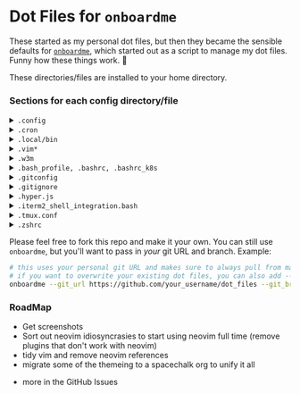 # Dot Files for `onboardme`

These started as my personal dot files, but then they became the sensible defaults for
[`onboardme`](https://github.com/jessebot/onboardme), which started out as a script
to manage my dot files. Funny how these things work. :shrug:

These directories/files are installed to your home directory.

### Sections for each config directory/file

<details>
  <summary><code>.config</code></summary>

  <blockquote>

  <details>
    <summary><code>asciinema</code></summary>

  <blockquote>

  File: [`~/.config/asciinema/config`](.config/asciinema/config)

  Config file for [`asciinema`][asciinema], a lightweight, purely text-based
  approach to terminal recording. Currently it just sets the shell command to
  be `/bin/bash --login`, which loads your bash variables. This could be changed
  to a different shell and their equivilent.

  </blockquote>

  </details>

  <details>
    <summary><code>bat</code></summary>

  <blockquote>

  File: [`~/.config/bat/config`](.config/bat/config)

  Config file for `bat`[bat], a `cat` replacement with sytax highlighting and
  git support. Currently the config file:
  - sets a default theme
  - enable italic text
  - maps Chart.lock files to YAML syntax (this is for the helm charts for k8s)

  The goal is to have a spacechalk-like theme soon :)

  </blockquote>

  </details>

  <details>
    <summary><code>gh</code></summary>

  <blockquote>

  File: [`~/.config/gh/config.yml`](.config/gh/config.yml)

  Config file for [`gh`][github-cli], the GitHub CLI. There's not a ton in there,
  but it uses [rich-cli] as a prettier pager, and firefox as a browser,
  and setting [vim] as an editor. The rest is stock, and subject to change.

  </blockquote>

  </details>

  <details>
    <summary><code>glab-cli</code></summary>

  <blockquote>

  File: [`~/.config/glab-cli/config.yml`](.config/glab-cli/config.yml)

  Config file for [`glab`](https://glab-cli.io/), an open source GitLab CLI tool.
  There's not a ton in there, but it uses a dark theme, firefox as a browser,
  and [vim] as an editor. The rest is stock, and subject to change.

  </blockquote>

  </details>

  <details>
    <summary><code>iterm2</code></summary>

  <blockquote>

  Symlinked File:  [`~/Library/Application\ Support/iTerm2/DynamicProfiles/Profiles.json`](Library/Application\ Support/iTerm2/DynamicProfiles/Profiles.json)

  [iterm2] default profile with spacechalk colorscheme,
  and then a minimal profile with basically nothing special and a plain `.bash_profile`.

  </blockquote>

  </details>

  <details>
    <summary><code>karabiner</code></summary>

  <blockquote>

  File: [`~/.config/karabiner/karabiner.json`](.config/karabiner/karabiner.json)

  Config file for [karabiner](https://karabiner-elements.pqrs.org/),
  which is used to map capslock to control on macOS and other key remapping that
  can be really useful.

  </blockquote>

  </details>

  <details>
    <summary><code>kitty</code></summary>

  <blockquote>

  Files:
  - [`~/.config/kitty/kitty.conf`](.config/kitty/kitty.conf)
  - [`~/.config/kitty/kitty-dark.png`](.config/kitty/kitty-dark.png)

  Config files related to [kitty], a terminal emulator. Cute open source
  kitty icon image by [DinkDonk], as well as a basic `kitty.conf` to
  use some [nerdfonts], and set up look and feel on macOS.

  </blockquote>

  </details>

  <details>
    <summary><code>lsd</code></summary>

  <blockquote>

  File: [`~/.config/lsd/config.yaml`](.config/lsd/config.yaml)

  Config file for [`lsd`][lsd], an [`ls`][ls] alternative with icons and
  pretty colors. There's an intension to write and release a
  [spacechalk] theme for lsd eventually.

  </blockquote>

  </details>

  <details>
    <summary><code>lsimg</code></summary>

  <blockquote>

  File: [`~/.config/lsimg/config.yaml`](.config/lsimg/config.yaml)

  This is a local project that I'm working on to rewrite a bash script in python,
  to do basic checking of images in the terminal. I might remove it though,
  because after discovering [ranger], it might not be really needed :shrug:

  </blockquote>

  </details>

  <details>
    <summary><code>neofetch</code></summary>

  <blockquote>

  File: [`~/.config/neofetch/config.conf`](.config/neofetch/config.conf)

  Config file for [neofetch], a command-line system information tool
  written in bash 3.2+. The intension is to pair down information to only
  what's needed, and maybe have a cute image :)

  </blockquote>

  </details>

  <details>
    <summary><code>neomutt</code></summary>

  <blockquote>

  Files:
  - [`~/.config/neomutt/mailcap`](.config/neomutt/mailcap)
  - [`~/.config/neomutt/neomuttrc`](.config/neomutt/neomuttrc)
  - [`~/.config/neomutt/themes/spacechalk/neomutt_spacechalk_colors.muttrc`](.config/neomutt/themes/spacechalk/neomutt_spacechalk_colors.muttrc)
  - [`~/.config/neomutt/themes/spacechalk/powerline.neomuttrc`](.config/neomutt/themes/spacechalk/powerline.neomuttrc)

  Config files for [NeoMutt], a terminal based email client. Config includes:
  - sets spacechalk theme, based on the [neonwolf colorscheme] and [neomutt powerline]
  - sets character set to be utf-8 (emojis 🧑‍💻)
  - sets basic IMAP and SMTP settings
  - sets tls by default
  - sets header_cache and message_cachedir to be `~/.cache/mutt` (must be a directory, NOT a file)
  - sets navigation keys similar to vim
  - set a key binding for `V` to be opening html attachments
  - removes the prompt of hitting enter after viewing an attachment

  You'll still need to create `~/.config/neomutt/keys` with the following info:

  ```ini
  set my_user=you@youremail.com
  set my_name="Your Name"

  # if you're using protonmail this is the password from protonmail-bridge,
  # after you login, not your actual email password
  set my_pass="areallycoolpasswordfordogs"
  ```

  Config file for [NeoMutt's MIME Support], which is how [NeoMutt], a [TUI]
  email client, handles attachments e.g. html in an email body, PDFs, images...

  We currently open these applications for these file types:

  | file type | application   |
  |:---------:|---------------|
  |    html   | [w3m]         |
  |    PDFs   | macOS preview |
  |   images  | img2[sixel]   |

  </blockquote>

  </details>

  <details>
    <summary><code>nvim</code></summary>

  <blockquote>

  Config files for [neovim] is a hyperextensible Vim-based text editor,
  which is in some ways a sucessor to [vim]. It's a lot faster, for one,
  and there's more support for more languages, which means more plugins.
  Uses [packer] to manager neovim plugins.

  Each file explained below:

  ### [`init.lua`](.config/nvim/init.lua)
  The main global configuration changes are:
  - turning off mouse scrolling
  - enabling line numbers
  - adding a cursorline
  - setting column 80 to be a different color for tidy code
  - enabling gui colors so you aren't limited to like 8 colors
  - uses the [spacechalk] colorscheme
  - sources all the files in [~/.config/nvim/lua](.config/nvim/lua),
    including [packer], plugins, and local plugin configs.

  ### [`~/.config/nvim/packerinit.vim`](.config/nvim/packerinit.vim)
  This is a quick and dirty lua function to print " ♥ ♥ ♥ " if neovim is running
  in an interactive session and packer completes an action, and to exit if we're
  running headless, meaning we're running in a script.

  ### [`~/.config/nvim/lua/plugins.lua`](.config/nvim/lua/plugins.lua)
  This is the configuration for packer, our plugin manager for neovim. It
  installs packer, and then all of our plugins. You can check out all the
  plugins that are installed, or called from vim plugins starting on line 15.

  ### [`~/.config/nvim/lua/user/airline.lua`](.config/nvim/lua/user/airline.lua)
  sets defaults for [airline][airline], a status line for
  vim and neovim. The configurations are:
  - use [spacechalk] theme
  - enables [powerline fonts][powerline fonts] (fun icons)
  - disables empty sections of the status line
  - enables the [ale] extension to work with airline for linting
  - changes the default dividers to be   and '
  - sets a line number percentage function for a slimmer ln segment

  ### [`~/.config/nvim/lua/user/ale.lua`](.config/nvim/lua/user/ale.lua)
  sets defaults for [ale][ale] such as:
  - enable ale by default
  - error icons are now  and warn icons are now 
  - don't lint on text changes, only on mode changes
  - use lints for python such as ruff and flake8
  - run autofixers on save
  - move between errors

  ### [`~/.config/nvim/lua/user/dashboard.lua`](.config/nvim/lua/user/dashboard.lua)
  config for a starting screen [dashboard] for neovim. You
  should just check out the file to see what's being done. It's cute ascii art,
  and utilizes [telescope] to check out your files and previously
  opened files.

  ### [`~/.config/nvim/lua/user/folding.lua`](.config/nvim/lua/user/folding.lua)
  config file to enable folding, which is just vim speak for collapsing
  blocks of code. Sets some defaults.

  ### [`~/.config/nvim/lua/user/nvim-tree.lua`](.config/nvim/lua/user/nvim-tree.lua)
  config file for [nvim-tree], a neovim file explorer written in lua, with icons.

  Opens on opening of any file, and auto-adjusts its window size.

  ### [`~/.config/nvim/lua/user/tree-sitter.lua`](.config/nvim/lua/user/tree-sitter.lua)
  config file for the nvim [tree-sitter] plugin, which helps with syntax highlighting of various languages.

  currently installing syntax for: "lua", "yaml", "bash", "hcl"

  </blockquote>

  </details>

  <details>
    <summary><code>Powerline</code></summary>

  <blockquote>

  Configuration files for [powerline], a status line for [BASH] and [tmux]. We enable a [spacechalk] color theme as well as:
  - local IP address
  - hostname
  - current working directory
  - git status info
  - unread mail count
  - kubernetes info
  - laptop battery information
  - the time
  - status of last run command (only appears if exit code is not 0)

  Currently working on getting mail notifications working.

  Files for colors:
  - [`~/.config/powerline/colors.json`](.config/powerline/colors.json)
  - [`~/.config/powerline/colorschemes/default.json`](.config/powerline/colorschemes/default.json)
  - [`~/.config/powerline/colorschemes/shell/default.json`](.config/powerline/colorschemes/shell/default.json)

  Files for configuring powerline for a login shell, and the console shell:
  - [`~/.config/powerline/themes/shell/default.json`](.config/powerline/themes/shell/default.json)
  - [`~/.config/powerline/themes/powerline.json`](.config/powerline/themes/powerline.json)
  - [`~/.config/powerline/themes/powerline_terminus.json`](.config/powerline/themes/powerline_terminus.json)
  - [`~/.config/powerline/themes/unicode_terminus.json`](.config/powerline/themes/unicode_terminus.json)

  File for configuring [tmux] status line:
  - [`~/.config/powerline/themes/tmux/default.json`](.config/powerline/)

  </blockquote>

  </details>

  <details>
    <summary><code>Ranger</code></summary>

  <blockquote>

  Files:
  - [`~/.config/ranger/scope.sh`](.config/ranger/scope.sh)
  - [`~/.config/ranger/rc.conf`](.config/ranger/rc.conf)

  [ranger][ranger] is a [TUI] file manager. Current configurations:
  - enable file previews using [iterm2]
  - enable video previews using ffmpegthumbnailer
  - enable svg previews.

  </blockquote>

  </details>

  <details>
    <summary><code>terminator</code></summary>

  <blockquote>

  File: [`~/.config/terminator`](.config/terminator)

  Default config for my favorite terminal from my starting days in tech, [terminator].
  We set some basic [spacechalk]-esk colors, transparency, and mononoki fonts.

  </blockquote>

  </details>

</details>

<details>
  <summary><code>.cron</code></summary>

   <blockquote>
  local cron jobs for alarms, and package manager updates
    </blockquote>

</details>

<details>
  <summary><code>.local/bin</code></summary>

  <blockquote>

  Files:
  - [`~/.local/bin/utc`](.local/bin/utc)
  - [`~/.local/bin/splits`](.local/bin/splits)
  - [`~/.local/bin/w3msplits`](.local/bin/w3m-splits)

  This is just where we throw a few really simple scripts like:

  | Command         | Description                                                 |
  |-----------------|-------------------------------------------------------------|
  | `utc`           | for ease of use printing the time in UTC                    |
  | `iterm2-splits` | open split in iterm2 and send a command to it               |
  | `w3m-splits`    | open split in iterm2 and send a website or HTML file to w3m |

  `w3m-splits` is mostly useful for [NeoMutt], but anything is possible :shrug:

  </blockquote>

</details>

<details>
  <summary><code>.vim*</code></summary>

   <blockquote>

  Configuration for [vim], a text editor, and it's plugins, installed via
  [vim-plug].

  [`~/.vimrc`](.vimrc) is the main file for the global vim configuration.
  We set a lot of defaults, including:
  - setting window width to 82 characters
  - enabling line numbers
  - enabling highlighting of column cursor is on
  - add a colored column on column 80 for tidy python
  - sets a nerd font for vim
  - enable syntax highlighting
  - use [spacechalk] colorscheme
  - configure icons for VimDevicons, and NERDTree
  - ale icons changed, ale linters and fixers set for python
  - gitgutter icons
  - folding defaults
  - sets backups
  - allow backspace in insert mode
  - default tabbing
  - set search history
  - installs all the plugins [here](https://github.com/jessebot/dot_files/blob/main/.vimrc#L452)
  - uses template files below

  Auto-install vim-plug:
  - [`~/.vim/autoload/plug.vim`](.vim/autoload/plug.vim)

  Files for syntax highlighting for python, ssh_known_hosts, and .toml files:
  - [`~/.vim/syntax/python.vim`](.vim/syntax/python.vim)
  - [`~/.vim/syntax/ssh_known_hosts.vim`](.vim/syntax/ssh_known_hosts.vim)
  - [`~/.vim/syntax/toml.vim`](.vim/syntax/toml.vim)

  Files for default values in a python or markdown file:
  - [`~/.vim/templates/template.md`](.vim/templates/template.md)
  - [`~/.vim/templates/template.py`](.vim/templates/template.py)

</blockquote>

</details>

<details>
  <summary><code>.w3m</code></summary>

  <blockquote>

  Files:
  - [`~/.w3m/keymap`](.w3m/keymap)
  - [`~/.w3m/config`](.w3m/config)

  Files for the [w3m] terminal based web browser. This config sets:
  - set default mailcap for MIME types
  - always display images
  - quit without asking if we hit `qq`
  - use vim like key bindings

  </blockquote>

</details>

<details>
  <summary><code>.bash_profile, .bashrc, .bashrc_k8s</code></summary>

   <blockquote>

  Configuration files for [BASH].
  The `.bash_profile` just sources the `.bashrc`, since macOS default looks for
  `.bash_profile` instead of `.bashrc`.

  The `.bashrc` sets the following defaults:
  - turns off bells
  - sets [vim] as your text editor
  - enables 256 colors
  - fix how less handles non-text input files
  - change the default colors for less used in man pages
  - set history sizes
  - set pathing for golang and python
  - enable tab completion
  - aliases away MANY typos
  - aliases a bunch of shorter commands to longer commands
  - changes default pagers used when file is too long for catting
  - runs [neofetch] when you source it
  - sources any other files called `.bashrc*`

  The `.bashrc_k8s` is for kubernetes defaults:
  - set pathing for [`krew`][krew], a plugin manager for [`kubectl`][kubectl].
  - helpful sensible aliases such as: `kg` for `kubectl get`

  </blockquote>

</details>

<details>
  <summary><code>.gitconfig</code></summary>

  <blockquote>

  Default git config file. We set the following parameters:
  - Default branch for new repos is `main`
  - Push up to remote automatically if it's a new branch
  - color is always on
  - set specific terminal colors for:
    - `git branch`
    - `git status`
    - `git diff`

  We also include this block, which allows you to have a personal gitconfig file:

  ```gitconfig
  [includeIf "gitdit:~/"]
      path = .gitconfig-personal
  ```

  You can create a `~/.gitconfig-personal` file and store info such as:

  ```gitconfig
  [user]
      email = fido@coolemailproviderfordogs.com
      name = Fido Gooddog
  ```

  </blockquote>

</details>

<details>
  <summary><code>.gitignore</code></summary>

  <blockquote>

  Git ignore file for all sorts of things in your home directory that should
  never get committed if this repo is used as your home directory dot files.

  </blockquote>

</details>

<details>
  <summary><code>.hyper.js</code></summary>

  <blockquote>

  Sensible defaults for the [hyper](https://hyper.is) terminal emulator.

  </blockquote>

</details>

<details>
  <summary><code>.iterm2_shell_integration.bash</code></summary>

   <blockquote>

  This is for installing the [iterm2] shell integration for macOS.

   </blockquote>

</details>

<details>
  <summary><code>.tmux.conf</code></summary>

<blockquote>

Config file for [tmux]. Currently, it will:
- Sets 256 colors
- enable the [powerline] tmux status line

</blockquote>

</details>

<details>
  <summary><code>.zshrc</code></summary>

  <blockquote>

  Recently started giving this some TLC, but still in it's infancy to be match the .bash configs. Currently we:
  - set some useful aliases
  - set the same powerline prompt as bash

  </blockquote>

</details>


Please feel free to fork this repo and make it your own.
You can still use `onboardme`, but you'll want to pass in _your_ git URL and branch. Example:

```bash
# this uses your personal git URL and makes sure to always pull from main
# if you want to overwrite your existing dot files, you can also add --overwrite to this command
onboardme --git_url https://github.com/your_username/dot_files --git_branch main
```

### RoadMap

- Get screenshots
- Sort out neovim idiosyncrasies to start using neovim full time (remove plugins that don't work with neovim)
- tidy vim and remove neovim references
- migrate some of the themeing to a spacechalk org to unify it all

* more in the GitHub Issues

<!-- ♡  ♡  ♡  ♡  ♡  ♡  ♡  ♡  ♡  Link References ♡  ♡  ♡  ♡  ♡  ♡  ♡  ♡  ♡ -->

<!-- general -->
[asciinema]: https://asciinema.org/ "asciinema"
[bat]: https://github.com/sharkdp/bat#configuration-file "bat - cat with wings"
[BASH]: https://en.wikipedia.org/wiki/Brian_Fox_(computer_programmer) "BASH"
[github-cli]: https://cli.github.com/ "github cli"
[neofetch]: https://github.com/dylanaraps/neofetch "neofetch"
[powerline]: https://github.com/powerline/powerline "powerline"
[rich-cli]: https://github.com/Textualize/rich-cli "rich cli"
[sixel]: https://en.wikipedia.org/wiki/Sixel "sixel"
[tmux]: https://github.com/tmux/tmux "tmux"
[w3m]: https://w3m.org "w3m"
[TUI]: https://en.wikipedia.org/wiki/Text-based_user_interface "TUI"

<!-- ------------------------ Fonts and Colors -------------------------- -->
[nerdfonts]: https://www.nerdfonts.com/ "nerdfonts"
[powerline fonts]: https://github.com/powerline/fonts "powerline fonts"
[spacechalk]: https://github.com/jessebot/spacechalk "spacechalk colorscheme"

<!-- ------------------------------- Kubernetes --------------------------- -->
[krew]: https://krew.sigs.k8s.io/ "krew, plugin manager for kubectl"
[kubectl]: https://kubernetes.io/docs/reference/kubectl/kubectl/ "cli for kubernetes"

<!-- ---------------------- Terminal emulators ---------------------- -->
[iterm2]: https://iterm2.com/ "iterm2"
[kitty]: https://sw.kovidgoyal.net/kitty/ "kitty, a terminal emulator"
[DinkDonk]: https://github.com/DinkDonk/kitty-icon "kitty-icon"

<!-- ---------------------- File browsers/listers ---------------------- -->
[ls]: https://linux.die.net/man/1/ls "gnu tool: ls"
[lsd]: https://github.com/Peltoche/lsd "lsd, ls alternative"
[ranger]: https://github.com/ranger/ranger "ranger file manager"

<!-- ---------------------------- Email -------------------------------- -->
[NeoMutt's MIME Support]: https://neomutt.org/guide/mimesupport "neomutt MIME support"
[NeoMutt]: https://neomutt.org "neomutt"
[neonwolf colorscheme]: https://gitlab.com/h3xx/mutt-colors-neonwolf "neonwolf neomutt colorscheme"
[neomutt powerline]: https://github.com/sheoak/neomutt-powerline-nerdfonts "neomutt-powerline-nerdfonts"

<!-- ------------------------- Vim and Neovim ---------------------------- -->
[airline]: https://github.com/vim-airline/vim-airline "airline"
[ale]: https://github.com/dense-analysis/ale "ale: asynchonous linting engine"
[dashboard]: https://github.com/glepnir/dashboard-nvim "dashboard.nvim"
[packer]: https://github.com/wbthomason/packer.nvim "neovim packer"
[neovim]: https://neovim.io/ "neovim, vim based text editor"
[nvim-tree]: https://github.com/nvim-tree/ "nvim-tree"
[telescope]: https://github.com/nvim-telescope/telescope.nvim "telescope.nvim"
[tree-sitter]: https://github.com/nvim-treesitter/nvim-treesitter "nvim-treesitter"
[vim]: https://www.vim.org/ "vim, a text editor"
[vim-plug]: https://github.com/junegunn/vim-plug "plugin manager for vim"
